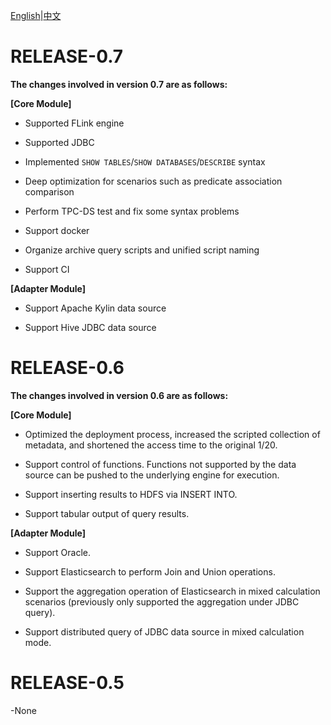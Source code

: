 [English](./release-notes.md)|[中文](../zh/about/release-notes.md)

# **RELEASE-0.7**

**The changes involved in version 0.7 are as follows:**

**[Core Module]**

- Supported FLink engine

- Supported JDBC

- Implemented `SHOW TABLES`/`SHOW DATABASES`/`DESCRIBE` syntax

- Deep optimization for scenarios such as predicate association comparison

- Perform TPC-DS test and fix some syntax problems

- Support docker

- Organize archive query scripts and unified script naming

- Support CI

**[Adapter Module]**

- Support Apache Kylin data source

- Support Hive JDBC data source

# **RELEASE-0.6**

**The changes involved in version 0.6 are as follows:**

**[Core Module]**

- Optimized the deployment process, increased the scripted collection of metadata, and shortened the access time to the original 1/20.

- Support control of functions. Functions not supported by the data source can be pushed to the underlying engine for execution.

- Support inserting results to HDFS via INSERT INTO.

- Support tabular output of query results.

**[Adapter Module]**

- Support Oracle.

- Support Elasticsearch to perform Join and Union operations.

- Support the aggregation operation of Elasticsearch in mixed calculation scenarios (previously only supported the aggregation under JDBC query).

- Support distributed query of JDBC data source in mixed calculation mode.

# **RELEASE-0.5**
-None
